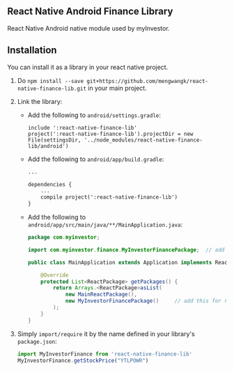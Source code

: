 ## React Native Android Finance Library
React Native Android native module used by myInvestor.

## Installation
You can install it as a library in your react native project.

1. Do `npm install --save git+https://github.com/mengwangk/react-native-finance-lib.git` in your main project.
2. Link the library:
    * Add the following to `android/settings.gradle`:
        ```
        include ':react-native-finance-lib'
        project(':react-native-finance-lib').projectDir = new File(settingsDir, '../node_modules/react-native-finance-lib/android')
        ```

    * Add the following to `android/app/build.gradle`:
        ```xml
        ...

        dependencies {
            ...
            compile project(':react-native-finance-lib')
        }
        ```
    * Add the following to `android/app/src/main/java/**/MainApplication.java`:
        ```java
        package com.myinvestor;

        import com.myinvestor.finance.MyInvestorFinancePackage;  // add this for react-native-finance-lib

        public class MainApplication extends Application implements ReactApplication {

            @Override
            protected List<ReactPackage> getPackages() {
                return Arrays.<ReactPackage>asList(
                    new MainReactPackage(),
                    new MyInvestorFinancePackage()     // add this for react-native-finance-lib
                );
            }
        }
        ```
4. Simply `import/require` it by the name defined in your library's `package.json`:

    ```javascript
    import MyInvestorFinance from 'react-native-finance-lib'
    MyInvestorFinance.getStockPrice("YTLPOWR")
    ```